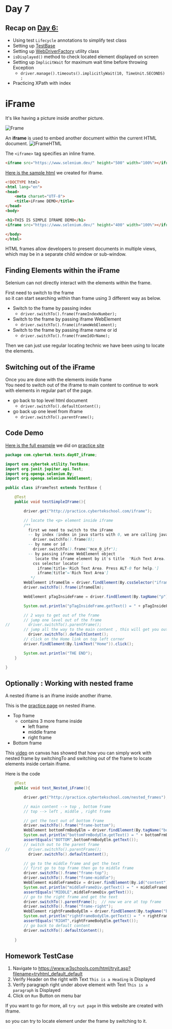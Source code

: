# Day 7

## Recap on [Day 6:](../day06_driver_utility_testbase_alerts_tables/ReadMe.md)
- Using test `Lifecycle` annotations to simplify test class
- Setting up [TestBase](../../utility/TestBase.java)
- Setting up [WebDriverFactory](../../utility/WebDriverFactory.java) utility class
- `isDisplayed()` method to check located element displayed on screen
- Setting up `ImplicitWait` for maximum wait time before throwing Exception
  - `driver.manage().timeouts().implicitlyWait(10, TimeUnit.SECONDS) ;`
- Practicing XPath with index 

# iFrame
It's like having a picture inside another picture.

![Frame](https://user-images.githubusercontent.com/59104509/133845747-fffc2671-cc65-49d4-9ea6-3affcce8ec30.png)

An **iframe** is used to embed another document within the current HTML document.
![IFrameHTML](https://user-images.githubusercontent.com/59104509/133845838-a74c8a0f-b02b-478f-9493-447e48773b56.jpg)

The `<iframe>` tag specifies an inline frame.
```html
<iframe src="https://www.selenium.dev/" height="500" width="100%"></iframe>
```

[Here is the sample html](iFrameDemo.html) we created for iframe.
```html
<!DOCTYPE html>
<html lang="en">
<head>
    <meta charset="UTF-8">
    <title>iFrame DEMO</title>
</head>
<body>

<h1>THIS IS SIMPLE IFRAME DEMO</h1>
<iframe src="https://www.selenium.dev/" height="400" width="100%"></iframe>

</body>
</html>
```

HTML frames allow developers to present documents in multiple views, which may be in a separate child window or sub-window.

## Finding Elements within the iFrame

Selenium can not directly interact with the elements within the frame.

First need to switch to the frame <br>
so it can start searching within than frame using 3 different way as below.
- Switch to the frame by passing index
    - `driver.switchTo().frame(frameIndexNumber);`
- Switch to the frame by passing iframe WebElement
    - `driver.switchTo().frame(iframeWebElement); `
- Switch to the frame by passing iframe name or id
    - `driver.switchTo().frame(frameIdOrName);`

Then we can just use regular locating technic we have been using to locate the elements.

## Switching out of the iFrame

Once you are done with the elements inside frame <br>
You need to switch out of the iframe to main content to continue to work with elements in regular part of the page.

- go back to top level html document
    - `driver.switchTo().defaultContent();`
- go back up one level from iframe
    - `driver.switchTo().parentFrame();`

## Code Demo

[Here is the full example](iFrameTest.java) we did on [practice site](http://practice.cybertekschool.com/iframe)
```java
package com.cybertek.tests.day07_iframe;

import com.cybertek.utility.TestBase;
import org.junit.jupiter.api.Test;
import org.openqa.selenium.By;
import org.openqa.selenium.WebElement;

public class iFrameTest extends TestBase {

    @Test
    public void testSimpleIFrame(){

        driver.get("http://practice.cybertekschool.com/iframe");

        // locate the <p> element inside iframe
        /**
          first we need to switch to the iFrame
          -- by index (index in java starts with 0, we are calling java method here)
            driver.switchTo().frame(0);
          -- by name or id
            driver.switchTo().frame("mce_0_ifr");
          -- by passing iframe WebElement object
             locate the iframe element by it's title  "Rich Text Area. Press ALT-0 for help."
            css selector locator :
              iframe[title='Rich Text Area. Press ALT-0 for help.']
              iframe[title^='Rich Text Area']
           */
        WebElement iframeElm = driver.findElement(By.cssSelector("iframe[title^='Rich Text Area']"));
        driver.switchTo().frame(iframeElm);

        WebElement pTagInsideFrame = driver.findElement(By.tagName("p"));

        System.out.println("pTagInsideFrame.getText() = " + pTagInsideFrame.getText());

        // 2 ways to get out of the frame
        // jump one level out of the frame
//        driver.switchTo().parentFrame();
        // jump all the way to the main content , this will get you out of any level deep inside the frame
          driver.switchTo().defaultContent();
        // click on the Home link on top left corner
        driver.findElement(By.linkText("Home")).click();

        System.out.println("THE END");
    }

}

```

## Optionally : Working with nested frame

A nested iframe is an iframe inside another iframe.

This is the [practice page](http://practice.cybertekschool.com/nested_frames) on nested iframe.
- Top frame 
  - contains 3 more frame inside
    - left frame
    - middle frame
    - right frame
- Bottom frame

This [video](https://learn.cybertekschool.com/courses/575/pages/042-iframe-nestedframe-demo?module_item_id=42583) on canvas has showed that 
how you can simply work with nested frame by switchingTo and switching out of the frame to locate elements inside certain iframe.

Here is the code 
```java
    @Test
    public void test_Nested_iFrame(){

        driver.get("http://practice.cybertekschool.com/nested_frames");

        // main content --> top , bottom frame
        // top --> left , middle , right frame

        // get the text out of bottom frame
        driver.switchTo().frame("frame-bottom");
        WebElement bottomFrmBodyElm = driver.findElement(By.tagName("body"));
        System.out.println("bottomFrmBodyElm.getText() = " + bottomFrmBodyElm.getText());
        assertEquals("BOTTOM",bottomFrmBodyElm.getText());
        // switch out to the parent frame
//        driver.switchTo().parentFrame();
          driver.switchTo().defaultContent();

        // go to the middle frame and get the text
        // first go to top frame then go to middle frame
        driver.switchTo().frame("frame-top");
        driver.switchTo().frame("frame-middle");
        WebElement middleFrameDiv = driver.findElement(By.id("content")) ;
        System.out.println("middleFrameDiv.getText() = " + middleFrameDiv.getText());
        assertEquals("MIDDLE",middleFrameDiv.getText());
        // go to the right frame and get the text
        driver.switchTo().parentFrame();  // now we are at top frame
        driver.switchTo().frame("frame-right");
        WebElement rightFrameBodyElm = driver.findElement(By.tagName("body"));
        System.out.println("rightFrameBodyElm.getText() = " + rightFrameBodyElm.getText());
        assertEquals("RIGHT",rightFrameBodyElm.getText());
        // go back to default content
        driver.switchTo().defaultContent();
        
    }
```

## Homework TestCase

1. Navigate to https://www.w3schools.com/html/tryit.asp?filename=tryhtml_default_default
2. Verify Header on the right with Text `This is a Heading` is Displayed
3. Verify paragraph right under above element with Text `This is a paragraph` is Displayed
4. Click on `Run` Button on menu bar

If you want to go for more, all `try out page` in this website are created with iframe. 

so you can try to locate element under the frame by switching to it.
